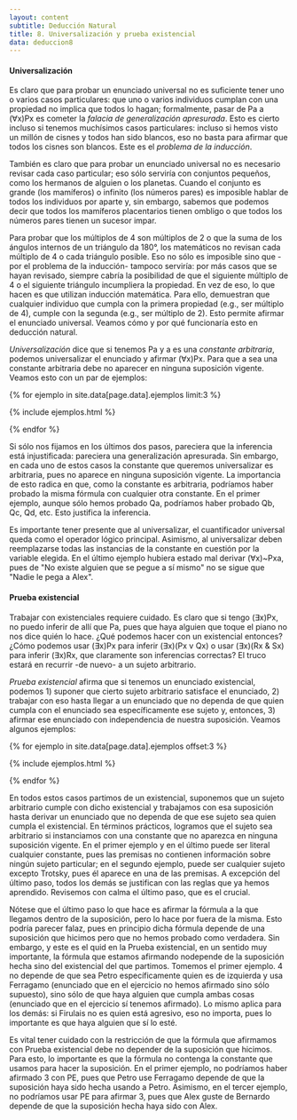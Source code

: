 ```yaml
---
layout: content
subtitle: Deducción Natural
title: 8. Universalización y prueba existencial
data: deduccion8
---
```

#### Universalización
Es claro que para probar un enunciado universal no es suficiente tener uno o varios casos particulares: que uno o varios individuos cumplan con una propiedad no implica que todos lo hagan; formalmente, pasar de Pa a (∀x)Px es cometer la _falacia de generalización apresurada_. Esto es cierto incluso si tenemos muchísimos casos particulares: incluso si hemos visto un millón de cisnes y todos han sido blancos, eso no basta para afirmar que todos los cisnes son blancos. Este es el _problema de la inducción_.

También es claro que para probar un enunciado universal no es necesario revisar cada caso particular; eso sólo serviría con conjuntos pequeños, como los hermanos de alguien o los planetas. Cuando el conjunto es grande (los mamíferos) o infinito (los números pares) es imposible hablar de todos los individuos por aparte y, sin embargo, sabemos que podemos decir que todos los mamíferos placentarios tienen ombligo o que todos los números pares tienen un sucesor impar.

Para probar que los múltiplos de 4 son múltiplos de 2 o que la suma de los ángulos internos de un triángulo da 180°, los matemáticos no revisan cada múltiplo de 4 o cada triángulo posible. Eso no sólo es imposible sino que -por el problema de la inducción- tampoco serviría: por más casos que se hayan revisado, siempre cabría la posibilidad de que el siguiente múltiplo de 4 o el siguiente triángulo incumpliera la propiedad. En vez de eso, lo que hacen es que utilizan inducción matemática. Para ello, demuestran que cualquier individuo que cumpla con la primera propiedad (e.g., ser múltiplo de 4), cumple con la segunda (e.g., ser múltiplo de 2). Esto permite afirmar el enunciado universal. Veamos cómo y por qué funcionaría esto en deducción natural.

_Universalización_ dice que si tenemos Pa y a es una _constante arbitraria_, podemos universalizar el enunciado y afirmar (∀x)Px. Para que a sea una constante arbitraria debe no aparecer en ninguna suposición vigente. Veamos esto con un par de ejemplos:

<div class="row ejemplos reglas">
{% for ejemplo in site.data[page.data].ejemplos limit:3 %}

{% include ejemplos.html %}

{% endfor %}
</div>

Si sólo nos fijamos en los últimos dos pasos, pareciera que la inferencia está injustificada: pareciera una generalización apresurada. Sin embargo, en cada uno de estos casos la constante que queremos universalizar es arbitraria, pues no aparece en ninguna suposición vigente. La importancia de esto radica en que, como la constante es arbitraria, podríamos haber probado la misma fórmula con cualquier otra constante. En el primer ejemplo, aunque sólo hemos probado Qa, podríamos haber probado Qb, Qc, Qd, etc. Esto justifica la inferencia.

Es importante tener presente que al universalizar, el cuantificador universal queda como el operador lógico principal. Asimismo, al universalizar deben reemplazarse todas las instancias de la constante en cuestión por la variable elegida. En el último ejemplo hubiera estado mal derivar (∀x)~Pxa, pues de "No existe alguien que se pegue a sí mismo" no se sigue que "Nadie le pega a Alex".


#### Prueba existencial
Trabajar con existenciales requiere cuidado. Es claro que si tengo (∃x)Px, no puedo inferir de allí que Pa, pues que haya alguien que toque el piano no nos dice quién lo hace. ¿Qué podemos hacer con un existencial entonces? ¿Cómo podemos usar (∃x)Px para inferir (∃x)(Px v Qx) o usar (∃x)(Rx & Sx) para inferir (∃x)Rx, que claramente son inferencias correctas? El truco estará en recurrir -de nuevo- a un sujeto arbitrario.

_Prueba existencial_ afirma que si tenemos un enunciado existencial, podemos 1) suponer que cierto sujeto arbitrario satisface el enunciado, 2) trabajar con eso hasta llegar a un enunciado que no dependa de que quien cumpla con el enunciado sea específicamente ese sujeto y, entonces, 3) afirmar ese enunciado con independencia de nuestra suposición. Veamos algunos ejemplos:


<div class="row ejemplos reglas">
{% for ejemplo in site.data[page.data].ejemplos offset:3 %}

{% include ejemplos.html %}

{% endfor %}
</div>

En todos estos casos partimos de un existencial, suponemos que un sujeto arbitrario cumple con dicho existencial y trabajamos con esa suposición hasta derivar un enunciado que no dependa de que ese sujeto sea quien cumpla el existencial. En términos prácticos, logramos que el sujeto sea arbitrario si instanciamos con una constante que no aparezca en ninguna suposición vigente. En el primer ejemplo y en el último puede ser literal cualquier constante, pues las premisas no contienen información sobre ningún sujeto particular; en el segundo ejemplo, puede ser cualquier sujeto excepto Trotsky, pues él aparece en una de las premisas. A excepción del último paso, todos los demás se justifican con las reglas que ya hemos aprendido. Revisemos con calma el último paso, que es el crucial.

Nótese que el último paso lo que hace es afirmar la fórmula a la que llegamos dentro de la suposición, pero lo hace por fuera de la misma. Esto podría parecer falaz, pues en principio dicha fórmula depende de una suposición que hicimos pero que no hemos probado como verdadera. Sin embargo, y este es el quid en la Prueba existencial, en un sentido muy importante, la fórmula que estamos afirmando nodepende de la suposición hecha sino del existencial del que partimos. Tomemos el primer ejemplo. 4 no depende de que sea Petro específicamente quien es de izquierda y usa Ferragamo (enunciado que en el ejercicio no hemos afirmado sino sólo supuesto), sino sólo de que haya alguien que cumpla ambas cosas (enunciado que en el ejercicio sí tenemos afirmado). Lo mismo aplica para los demás: si Firulais no es quien está agresivo, eso no importa, pues lo importante es que haya alguien que sí lo esté.

Es vital tener cuidado con la restricción de que la fórmula que afirmamos con Prueba existencial debe no depender de la suposición que hicimos. Para esto, lo importante es que la fórmula no contenga la constante que usamos para hacer la suposición. En el primer ejemplo, no podríamos haber afirmado 3 con PE, pues que Petro use Ferragamo depende de que la suposición haya sido hecha usando a Petro. Asimismo, en el tercer ejemplo, no podríamos usar PE para afirmar 3, pues que Alex guste de Bernardo depende de que la suposición hecha haya sido con Alex.
